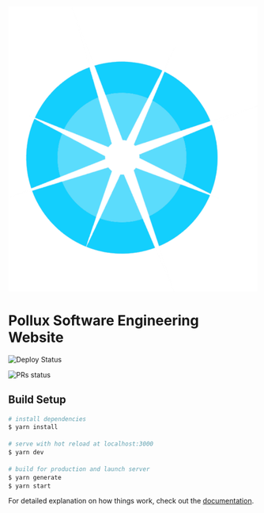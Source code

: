 ![logo](./static/logo.svg)

# Pollux Software Engineering Website

![Deploy Status](https://github.com/fdbiondi/pollux-site/actions/workflows/nuxtjs.yml/badge.svg)

![PRs status](https://github.com/fdbiondi/pollux-site/actions/workflows/pr_builder.yml/badge.svg?event=push)

## Build Setup

```bash
# install dependencies
$ yarn install

# serve with hot reload at localhost:3000
$ yarn dev

# build for production and launch server
$ yarn generate
$ yarn start
```

For detailed explanation on how things work, check out the [documentation](https://nuxtjs.org).
